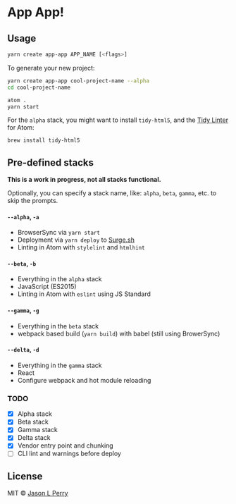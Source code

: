 # App App!

## Usage

```bash
yarn create app-app APP_NAME [<flags>]
```

To generate your new project:

```bash
yarn create app-app cool-project-name --alpha
cd cool-project-name

atom .
yarn start
```

For the `alpha` stack, you might want to install `tidy-html5`, and the [Tidy Linter](https://atom.io/packages/linter-tidy) for Atom:

```bash
brew install tidy-html5
```

## Pre-defined stacks

**This is a work in progress, not all stacks functional.**

Optionally, you can specify a stack name, like: `alpha`, `beta`, `gamma`, etc. to skip the prompts.

#### `--alpha`, `-a`

- BrowserSync via `yarn start`
- Deployment via `yarn deploy` to [Surge.sh](https://surge.sh)
- Linting in Atom with `stylelint` and `htmlhint`

#### `--beta`, `-b`

- Everything in the `alpha` stack
- JavaScript (ES2015)
- Linting in Atom with `eslint` using JS Standard

#### `--gamma`, `-g`

- Everything in the `beta` stack
- webpack based build (`yarn build`) with babel (still using BrowerSync)

#### `--delta`, `-d`

- Everything in the `gamma` stack
- React
- Configure webpack and hot module reloading

### TODO

- [x] Alpha stack
- [x] Beta stack
- [x] Gamma stack
- [x] Delta stack
- [x] Vendor entry point and chunking
- [ ] CLI lint and warnings before deploy

## License

MIT &copy; [Jason L Perry](https://github.com/ambethia)
